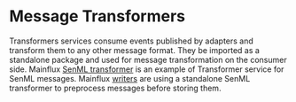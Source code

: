 # Message Transformers

Transformers services consume events published by adapters and transform them to any other message format.
They be imported as a standalone package and used for message transformation on the consumer side.
Mainflux [SenML transformer](transformer) is an example of Transformer service for SenML messages.
Mainflux [writers](writers) are using a standalone SenML transformer to preprocess messages before storing them.

[transformers]: https://github.com/mainflux/mainflux/tree/master/transformers/senml
[writers]: https://github.com/mainflux/mainflux/tree/master/writers
